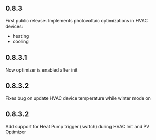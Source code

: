 ## 0.8.3

First public release.
Implements photovoltaic optimizations in HVAC devices:

* heating
* cooling

## 0.8.3.1

Now optimizer is enabled after init

## 0.8.3.2

Fixes bug on update HVAC device temperature while winter mode on

## 0.8.3.2

Add support for Heat Pump trigger (switch) during HVAC Init and PV Optimizer